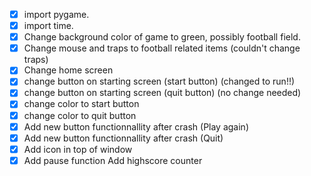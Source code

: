 -[x] import pygame.
-[x] import time. 
-[x] Change background color of game to green, possibly football field. 
-[x] Change mouse and traps to football related items (couldn't change traps)
-[x] Change home screen 
-[x] change button on starting screen (start button) (changed to run!!)
-[x] change button on starting screen (quit button) (no change needed) 
-[x] change color to start button 
-[x] change color to quit button 
-[x] Add new button functionnallity after crash (Play again)  
-[x] Add new button functionnallity after crash (Quit) 
-[x] Add icon in top of window 
-[x] Add pause function 
Add highscore counter
